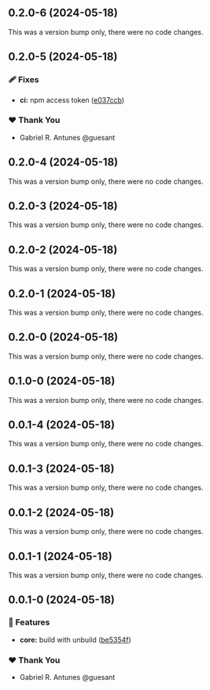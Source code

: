 ## 0.2.0-6 (2024-05-18)

This was a version bump only, there were no code changes.

## 0.2.0-5 (2024-05-18)


### 🩹 Fixes

- **ci:** npm access token ([e037ccb](https://github.com/guesant/unispec/commit/e037ccb))

### ❤️  Thank You

- Gabriel R. Antunes @guesant

## 0.2.0-4 (2024-05-18)

This was a version bump only, there were no code changes.

## 0.2.0-3 (2024-05-18)

This was a version bump only, there were no code changes.

## 0.2.0-2 (2024-05-18)

This was a version bump only, there were no code changes.

## 0.2.0-1 (2024-05-18)

This was a version bump only, there were no code changes.

## 0.2.0-0 (2024-05-18)

This was a version bump only, there were no code changes.

## 0.1.0-0 (2024-05-18)

This was a version bump only, there were no code changes.

## 0.0.1-4 (2024-05-18)

This was a version bump only, there were no code changes.

## 0.0.1-3 (2024-05-18)

This was a version bump only, there were no code changes.

## 0.0.1-2 (2024-05-18)

This was a version bump only, there were no code changes.

## 0.0.1-1 (2024-05-18)

This was a version bump only, there were no code changes.

## 0.0.1-0 (2024-05-18)


### 🚀 Features

- **core:** build with unbuild ([be5354f](https://github.com/guesant/unispec/commit/be5354f))

### ❤️  Thank You

- Gabriel R. Antunes @guesant